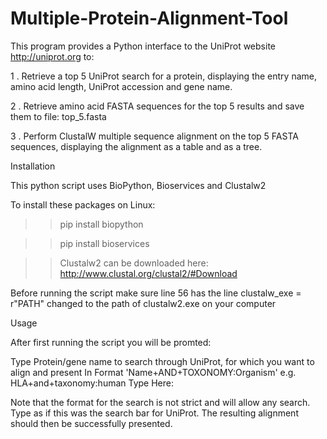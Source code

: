 # Multiple-Protein-Alignment-Tool

This program provides a Python interface to the UniProt website http://uniprot.org to:

1 . Retrieve a top 5 UniProt search for a protein, displaying the entry name, amino acid length, UniProt accession and gene name.

2 . Retrieve amino acid FASTA sequences for the top 5 results and save them to file: top_5.fasta

3 . Perform ClustalW multiple sequence alignment on the top 5 FASTA sequences, displaying the alignment as a table and as a tree.


Installation

This python script uses BioPython, Bioservices and Clustalw2

To install these packages on Linux:

  >> pip install biopython

  >> pip install bioservices 
 
  >> Clustalw2 can be downloaded here: http://www.clustal.org/clustal2/#Download


Before running the script make sure line 56 has the line clustalw_exe = r"PATH" changed to the path of clustalw2.exe on your computer

Usage 

After first running the script you will be promted:

Type Protein/gene name to search through UniProt, for which you want to align and present
 In Format 'Name+AND+TOXONOMY:Organism'
 e.g. HLA+and+taxonomy:human
Type Here: 

Note that the format for the search is not strict and will allow any search. Type as if this was the search bar for UniProt. The resulting alignment should then be successfully presented. 




